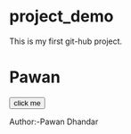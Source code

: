 # project_demo
This is my first git-hub project.
<br>
<h1>Pawan</h1>
<button onclick="test()">click me</button>

Author:-Pawan Dhandar
